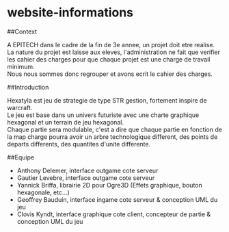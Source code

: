 website-informations
====================

##Context

A EPITECH dans le cadre de la fin de 3e annee, un projet doit etre realise. La nature du projet est laisse aux eleves, l'administration ne fait que verifier les cahier des charges pour que chaque projet est une charge de travail minimum.    
Nous nous sommes donc regrouper et avons ecrit le cahier des charges.    

##Introduction

Hexatyla est jeu de strategie de type STR gestion, fortement inspire de warcraft.   
Le jeu est base dans un univers futuriste avec une charte graphique hexagonal et un terrain de jeu hexagonal.   
Chaque partie sera modulable, c'est a dire que chaque partie en fonction de la map charge pourra avoir un arbre technologique different, des points de departs differents, des quantites d'unite differente.

##Equipe

- Anthony Delemer, interface outgame cote serveur
- Gautier Levebre, interface outgame cote serveur
- Yannick Briffa, librairie 2D pour Ogre3D (Effets graphique, bouton hexagonale, etc...)
- Geoffrey Bauduin, interface ingame cote serveur & conception UML du jeu
- Clovis Kyndt, interface graphique cote client, concepteur de partie & conception UML du jeu
